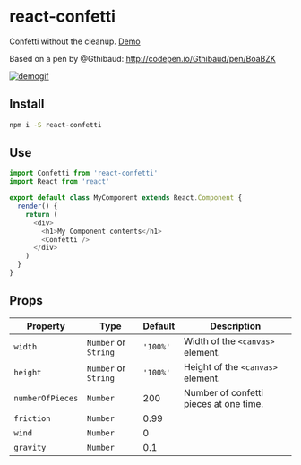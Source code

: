 # react-confetti
Confetti without the cleanup. [Demo](http://alampros.github.io/react-confetti/)

Based on a pen by @Gthibaud: http://codepen.io/Gthibaud/pen/BoaBZK

[![demogif][2]][1]

[1]: http://alampros.github.com/react-confetti
[2]: http://alampros.github.io/react-confetti/assets/confetti-demo.gif (demo gif)

## Install

```sh
npm i -S react-confetti
```

## Use

```javascript
import Confetti from 'react-confetti'
import React from 'react'

export default class MyComponent extends React.Component {
  render() {
    return (
      <div>
        <h1>My Component contents</h1>
        <Confetti />
      </div>
    )
  }
}
```


## Props

Property         | Type                 | Default  | Description
---              | ---                  | ---      | ---
`width`          | `Number` or `String` | `'100%'` | Width of the `<canvas>` element.
`height`         | `Number` or `String` | `'100%'` | Height of the `<canvas>` element.
`numberOfPieces` | `Number`             | 200      | Number of confetti pieces at one time.
`friction`       | `Number`             | 0.99     |
`wind`           | `Number`             | 0        |
`gravity`        | `Number`             | 0.1      |

